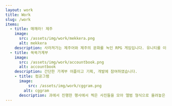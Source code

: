 ```yaml
---
layout: work
title: Work
slug: /work
items:
  - title: 매깨라! 제주
    image:
      src: /assets/img/work/mekkera.png
      alt: mekkera
    description: 사라져가는 제주어와 제주의 문화를 녹인 RPG 게임입니다. 유니티를 이용하여 개발하였고, 기획, 디자인, 개발에 참여하였습니다.
  - title: 쑥쑥가계부
    image:
      src: /assets/img/work/accountbook.png
      alt: accountbook
    description: 간단한 가계부 어플이고 기획, 개발에 참여하였습니다.
    - title: 컴공그램
      image:
          src: /assets/img/work/cggram.png
        alt: cggram
      description: 과에서 진행한 행사에서 찍은 사진들을 모아 앨범 형식으로 올려놓은 웹페이지입니다. 기획, 디자인, 개발에 참여하였습니다.
---
```


